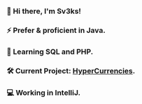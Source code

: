 ### 👋 Hi there, I'm Sv3ks!
### ⚡ Prefer & proficient in Java.
### 🌱 Learning SQL and PHP.
### 🛠️ Current Project: [HyperCurrencies](https://www.spigotmc.org/resources/hypercurrencies.108601/).
### 💻 Working in IntelliJ.
